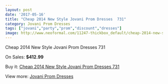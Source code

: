 ```yaml
---
layout: post
date: '2017-05-16'
title: "Cheap 2014 New Style Jovani Prom Dresses  731"
category: Jovani Prom Dresses
tags: ["jovani","party","prom","discount","dresses"]
image: http://www.neoformal.com/11247-thickbox_default/cheap-2014-new-style-jovani-prom-dresses-731.jpg
---
```

Cheap 2014 New Style Jovani Prom Dresses  731

On Sales: **$412.99**
<a href="https://www.neoformal.com/en/jovani-prom-dresses-2014/4004-cheap-2014-new-style-jovani-prom-dresses-731.html"><amp-img layout="responsive" width="600" height="600" src="//www.neoformal.com/11247-thickbox_default/cheap-2014-new-style-jovani-prom-dresses-731.jpg" alt="Cheap 2014 New Style Jovani Prom Dresses  731 0" /></a>
<a href="https://www.neoformal.com/en/jovani-prom-dresses-2014/4004-cheap-2014-new-style-jovani-prom-dresses-731.html"><amp-img layout="responsive" width="600" height="600" src="//www.neoformal.com/11248-thickbox_default/cheap-2014-new-style-jovani-prom-dresses-731.jpg" alt="Cheap 2014 New Style Jovani Prom Dresses  731 1" /></a>

Buy it: [Cheap 2014 New Style Jovani Prom Dresses  731](https://www.neoformal.com/en/jovani-prom-dresses-2014/4004-cheap-2014-new-style-jovani-prom-dresses-731.html "Cheap 2014 New Style Jovani Prom Dresses  731")

View more: [Jovani Prom Dresses](https://www.neoformal.com/en/53-jovani-prom-dresses-2014 "Jovani Prom Dresses")